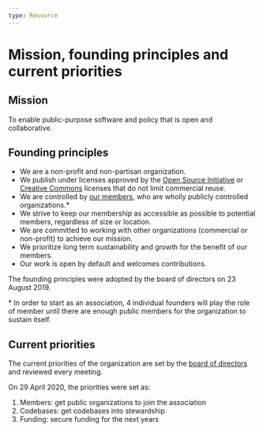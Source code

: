 ```yaml
---
type: Resource
---
```


# Mission, founding principles and current priorities

## Mission

To enable public-purpose software and policy that is open and collaborative.

## Founding principles

* We are a non-profit and non-partisan organization.
* We publish under licenses approved by the [Open Source Initiative](https://opensource.org/licenses) or [Creative Commons](https://creativecommons.org/licenses/) licenses that do not limit commercial reuse.
* We are controlled by [our members](members.md), who are wholly publicly controlled organizations.*
* We strive to keep our membership as accessible as possible to potential members, regardless of size or location.
* We are committed to working with other organizations (commercial or non-profit) to achieve our mission.
* We prioritize long term sustainability and growth for the benefit of our members.
* Our work is open by default and welcomes contributions.

The founding principles were adopted by the board of directors on 23 August 2019.

\* In order to start as an association, 4 individual founders will play the role of member until there are enough public members for the organization to sustain itself.

## Current priorities

The current priorities of the organization are set
by the [board of directors](governance-model.md)
and reviewed every meeting.

On 29 April 2020,
the priorities were set as:

1. Members: get public organizations to join the association
1. Codebases: get codebases into stewardship
1. Funding: secure funding for the next years
